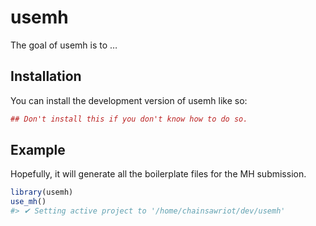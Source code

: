 
<!-- README.md is generated from README.Rmd. Please edit that file -->

# usemh

<!-- badges: start -->

<!-- badges: end -->

The goal of usemh is to …

## Installation

You can install the development version of usemh like so:

``` r
## Don't install this if you don't know how to do so.
```

## Example

Hopefully, it will generate all the boilerplate files for the MH
submission.

``` r
library(usemh)
use_mh()
#> ✔ Setting active project to '/home/chainsawriot/dev/usemh'
```
